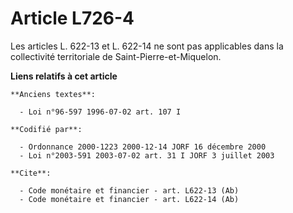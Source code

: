 # Article L726-4

Les articles L. 622-13 et L. 622-14 ne sont pas applicables dans la collectivité territoriale de Saint-Pierre-et-Miquelon.

**Liens relatifs à cet article**

	**Anciens textes**:

	  - Loi n°96-597 1996-07-02 art. 107 I

	**Codifié par**:

	  - Ordonnance 2000-1223 2000-12-14 JORF 16 décembre 2000
	  - Loi n°2003-591 2003-07-02 art. 31 I JORF 3 juillet 2003

	**Cite**:

	  - Code monétaire et financier - art. L622-13 (Ab)
	  - Code monétaire et financier - art. L622-14 (Ab)
